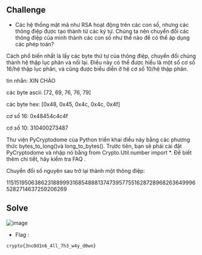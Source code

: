 ## Challenge

- Các hệ thống mật mã như RSA hoạt động trên các con số, nhưng các thông điệp được tạo thành từ các ký tự. Chúng ta nên chuyển đổi các thông điệp của mình thành các con số như thế nào để có thể áp dụng các phép toán?

Cách phổ biến nhất là lấy các byte thứ tự của thông điệp, chuyển đổi chúng thành hệ thập lục phân và nối lại. Điều này có thể được hiểu là một số cơ số 16/hệ thập lục phân, và cũng được biểu diễn ở hệ cơ số 10/hệ thập phân.

tin nhắn: XIN CHÀO

các byte ascii: [72, 69, 76, 76, 79]

các byte hex: [0x48, 0x45, 0x4c, 0x4c, 0x4f]

cơ số 16: 0x48454c4c4f

cơ số 10: 310400273487

Thư viện PyCryptodome của Python triển khai điều này bằng các phương thức bytes_to_long()và long_to_bytes(). Trước tiên, bạn sẽ phải cài đặt PyCryptodome và nhập nó bằng from Crypto.Util.number import *. Để biết thêm chi tiết, hãy kiểm tra FAQ .

Chuyển đổi số nguyên sau trở lại thành một thông điệp:

11515195063862318899931685488813747395775516287289682636499965282714637259206269

## Solve

![image](https://github.com/user-attachments/assets/3fe070f7-566c-4bc9-91ad-f5dca52b9aaa)

- Flag :

`
crypto{3nc0d1n6_4ll_7h3_w4y_d0wn}
`
